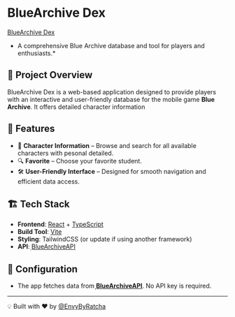 # BlueArchive Dex

[BlueArchive Dex](https://blue-archive-dex.vercel.app)
* A comprehensive Blue Archive database and tool for players and enthusiasts.*

## 🚀 Project Overview
BlueArchive Dex is a web-based application designed to provide players with an interactive and user-friendly database for the mobile game **Blue Archive**. It offers detailed character information

## 🎯 Features
- 📌 **Character Information** – Browse and search for all available characters with pesonal detailed.
- 🔍 **Favorite** – Choose your favorite student.
- 🛠 **User-Friendly Interface** – Designed for smooth navigation and efficient data access.

## 🏗️ Tech Stack
- **Frontend**: [React](https://react.dev/) + [TypeScript](https://www.typescriptlang.org/)
- **Build Tool**: [Vite](https://vitejs.dev/)
- **Styling**: TailwindCSS (or update if using another framework)
- **API**: [ฺBlueArchiveAPI](https://github.com/arufars/api-blue-archive)

## 🔧 Configuration
- The app fetches data from **[ฺBlueArchiveAPI](https://github.com/arufars/api-blue-archive)**. No API key is required.

---
💡 Built with ❤️ by [@EnvyByRatcha](https://github.com/EnvyByRatcha)
